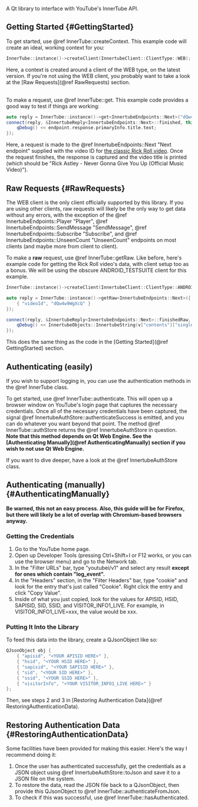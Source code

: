 A Qt library to interface with YouTube's InnerTube API.

## Getting Started {#GettingStarted}
To get started, use @ref InnerTube::createContext. This example code will create an ideal, working context for you:
```cpp
InnerTube::instance()->createClient(InnertubeClient::ClientType::WEB);
```
Here, a context is created around a client of the WEB type, on the latest version. If you're not using the WEB client, you probably want to take a look at the [Raw Requests](@ref RawRequests) section.<br><br>

To make a request, use @ref InnerTube::get. This example code provides a good way to test if things are working:
```cpp
auto reply = InnerTube::instance()->get<InnertubeEndpoints::Next>("dQw4w9WgXcQ");
connect(reply, &InnertubeReply<InnertubeEndpoints::Next>::finished, this, [](const InnertubeEndpoints::Next& endpoint) {
    qDebug() << endpoint.response.primaryInfo.title.text;
});
```

Here, a request is made to the @ref InnertubeEndpoints::Next "Next endpoint" supplied with the video ID for [the classic Rick Roll video](https://www.youtube.com/watch?v=dQw4w9WgXcQ).
Once the request finishes, the response is captured and the video title is printed (which should be "Rick Astley - Never Gonna Give You Up (Official Music Video)").

## Raw Requests {#RawRequests}
The WEB client is the only client officially supported by this library. If you are using other clients, raw requests will likely be the only way to get data without any errors, with the exception of the @ref InnertubeEndpoints::Player "Player", @ref InnertubeEndpoints::SendMessage "SendMessage", @ref InnertubeEndpoints::Subscribe "Subscribe", and @ref InnertubeEndpoints::UnseenCount "UnseenCount" endpoints on most clients (and maybe more from client to client).

To make a **raw** request, use @ref InnerTube::getRaw. Like before, here's example code for getting the Rick Roll video's data, with client setup too as a bonus. We will be using the obscure ANDROID\_TESTSUITE client for this example.
```cpp
InnerTube::instance()->createClient(InnertubeClient::ClientType::ANDROID_TESTSUITE);

auto reply = InnerTube::instance()->getRaw<InnertubeEndpoints::Next>({
    { "videoId", "dQw4w9WgXcQ" }
});

connect(reply, &InnertubeReply<InnertubeEndpoints::Next>::finishedRaw, this, [](const QJsonValue& v) {
    qDebug() << InnertubeObjects::InnertubeString(v["contents"]["singleColumnWatchNextResults"]["results"]["results"]["contents"][0]["itemSectionRenderer"]["contents"][0]["videoMetadataRenderer"]["title"]).text;
});
```
This does the same thing as the code in the [Getting Started](@ref GettingStarted) section.

## Authenticating (easily)
If you wish to support logging in, you can use the authentication methods in the @ref InnerTube class.

To get started, use @ref InnerTube::authenticate. This will open up a browser window on YouTube's login page that captures the necessary credentials. Once all of the necessary credentials have been captured, the signal @ref InnertubeAuthStore::authenticateSuccess is emitted, and you can do whatever you want beyond that point. The method @ref InnerTube::authStore returns the @ref InnertubeAuthStore in question.<br>
**Note that this method depends on Qt Web Engine. See the [Authenticating Manually](@ref AuthenticatingManually) section if you wish to not use Qt Web Engine.**

If you want to dive deeper, have a look at the @ref InnertubeAuthStore class.

## Authenticating (manually) {#AuthenticatingManually}
**Be warned, this not an easy process. Also, this guide will be for Firefox, but there will likely be a lot of overlap with Chromium-based browsers anyway.**

### Getting the Credentials
1. Go to the YouTube home page.
2. Open up Developer Tools (pressing Ctrl+Shift+I or F12 works, or you can use the browser menu) and go to the Network tab.
3. In the "Filter URLs" bar, type "youtubei/v1" and select any result **except for ones which contain "log_event".**
4. In the "Headers" section, in the "Filter Headers" bar, type "cookie" and look for the entry that's just called "Cookie". Right click the entry and click "Copy Value".
5. Inside of what you just copied, look for the values for APISID, HSID, SAPISID, SID, SSID, and VISITOR\_INFO1\_LIVE. For example, in VISITOR\_INFO1\_LIVE=xxx, the value would be xxx.

### Putting It Into the Library
To feed this data into the library, create a QJsonObject like so:
```cpp
QJsonObject obj {
    { "apisid", "<YOUR APISID HERE>" },
    { "hsid", "<YOUR HSID HERE>" },
    { "sapisid", "<YOUR SAPISID HERE>" },
    { "sid", "<YOUR SID HERE>" },
    { "ssid", "<YOUR SSID HERE>" },
    { "visitorInfo", "<YOUR VISITOR_INFO1_LIVE HERE>" }
};
```
Then, see steps 2 and 3 in [Restoring Authentication Data](@ref RestoringAuthenticationData).

## Restoring Authentication Data {#RestoringAuthenticationData}
Some facilities have been provided for making this easier. Here's the way I recommend doing it:
1. Once the user has authenticated successfully, get the credentials as a JSON object using @ref InnertubeAuthStore::toJson and save it to a JSON file on the system.
2. To restore the data, read the JSON file back to a QJsonObject, then provide this QJsonObject to @ref InnerTube::authenticateFromJson.
3. To check if this was successful, use @ref InnerTube::hasAuthenticated.
